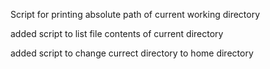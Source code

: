 Script for printing absolute path of current working directory

added script to list file contents of current directory

added script to change currect directory to home directory

